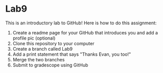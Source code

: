 # Lab9
This is an introductory lab to GitHub!
Here is how to do this assignment:
<ol>
<li>Create a readme page for your GitHub that introduces you and add a profile pic (optional)</li>
<li>Clone this repository to your computer</li>
<li>Create a branch called Lab9</li>
<li>Add a print statement that says "Thanks Evan, you too!"</li>
<li>Merge the two branches</li>
<li>Submit to gradescope using GitHub</li>
</ol>